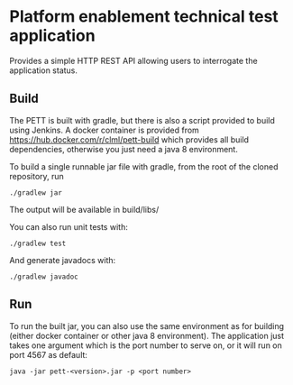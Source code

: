 # Platform enablement technical test application

Provides a simple HTTP REST API allowing users to interrogate the application status.

## Build

The PETT is built with gradle, but there is also a script provided to build using Jenkins.
A docker container is provided from https://hub.docker.com/r/clml/pett-build which provides all build dependencies, otherwise you just need a java 8 environment.

To build a single runnable jar file with gradle, from the root of the cloned repository, run
```
./gradlew jar
```
The output will be available in build/libs/

You can also run unit tests with:
```
./gradlew test
```

And generate javadocs with:
```
./gradlew javadoc
```

## Run

To run the built jar, you can also use the same environment as for building (either docker container or other java 8 environment).
The application just takes one argument which is the port number to serve on, or it will run on port 4567 as default:
```
java -jar pett-<version>.jar -p <port number>
```
